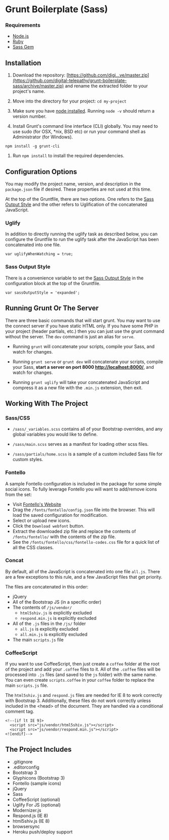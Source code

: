 # Grunt Boilerplate (Sass)

### Requirements
* [Node.js](http://nodejs.org/)
* [Ruby](https://www.ruby-lang.org/)
* [Sass Gem](http://sass-lang.com/install)

## Installation
1. Download the repository: [https://github.com/digi...ve/master.zip](https://github.com/digital-telepathy/grunt-boilerplate-sass/archive/master.zip) and rename the extracted folder to your project's name.

1. Move into the directory for your project: `cd my-project`

1. Make sure you have [node installed](http://nodejs.org/). Running `node -v` should return a version number.

1. Install Grunt's command line interface (CLI) globally. You may need to use sudo (for OSX, *nix, BSD etc) or run your command shell as Administrator (for Windows).
  ```
  npm install -g grunt-cli
  ```

1. Run `npm install` to install the required dependencies.

## Configuration Options
You may modify the project name, version, and description in the `package.json` file if desired. These properties are not used at this time.

At the top of the Gruntfile, there are two options. One refers to the [Sass Output Style](http://sass-lang.com/documentation/file.SASS_REFERENCE.html#output_style) and the other refers to Uglification of the concatenated JavaScript.

### Uglify
In addition to directly running the uglify task as described below, you can configure the Gruntfile to run the uglify task after the JavaScript has been concatenated into one file.
```
var uglifyWhenWatching = true;
```

### Sass Output Style
There is a convenience variable to set the [Sass Output Style](http://sass-lang.com/documentation/file.SASS_REFERENCE.html#output_style) in the configuration block at the top of the Gruntfile.
```
var sassOutputStyle = 'expanded';
```

## Running Grunt Or The Server
There are three basic commands that will start grunt. You may want to use the connect server if you have static HTML only. If you have some PHP in your project (header partials, etc.) then you can just use the grunt command without the server. The `dev` command is just an alias for `serve`.

* Running `grunt` will concatenate your scripts, compile your Sass, and watch for changes.

* Running `grunt serve` or `grunt dev` will concatenate your scripts, compile your Sass, **start a server on port 8000 [http://localhost:8000/](http://localhost:8000/)**, and watch for changes.

* Running `grunt uglify` will take your concatenated JavaScript and compress it as a new file with the `.min.js` extension, then exit.

## Working With The Project

### Sass/CSS
* `/sass/_variables.scss` contains all of your Bootstrap overrides, and any global variables you would like to define.

* `/sass/main.scss` serves as a manifest for loading other scss files.

* `/sass/partials/home.scss` is a sample of a custom included Sass file for custom styles.

### Fontello
A sample Fontello configuration is included in the package for some simple social icons. To fully leverage Fontello you will want to add/remove icons from the set:
* Visit [Fontello's Website](http://fontello.com/)
* Drag the `/fonts/fontello/config.json` file into the browser. This will load the saved configuration for modification.
* Select or upload new icons.
* Click the `Download webfont` button.
* Extract the downloaded zip file and replace the contents of `/fonts/fontello/` with the contents of the zip file.
* See the `/fonts/fontello/css/fontello-codes.css` file for a quick list of all the CSS classes.

### Concat
By default, all of the JavaScript is concatenated into one file `all.js`. There are a few exceptions to this rule, and a few JavaScript files that get priority.

The files are concatenated in this order:

* jQuery
* All of the Bootstrap JS (in a specific order)
* The contents of `/js/vendor/`
  * `html5shiv.js` is explicitly excluded
  * `respond.min.js` is explicitly excluded
* All of the `.js` files in the `/js/` folder
  * `all.js` is explicitly excluded
  * `all.min.js` is explicitly excluded
* The main `scripts.js` file

### CoffeeScript
If you want to use CoffeeScript, then just create a `coffee` folder at the root of the project and add your `.coffee` files to it. All of the `.coffee` files will be processed into `.js` files (and saved to the `js` folder) with the same name. You can even create `scripts.coffee` in your `coffee` folder to replace the main `scripts.js` file.

The `html5shiv.js` and `respond.js` files are needed for IE 8 to work correctly with Bootstrap 3. Additionally, these files do not work correctly unless included in the &lt;head&gt; of the document. They are handled via a conditional comment tag.
```
<!--[if lt IE 9]>
  <script src="js/vendor/html5shiv.js"></script>
  <script src="js/vendor/respond.min.js"></script>
<![endif]-->
```

## The Project Includes

* .gitignore
* .editorconfig
* Bootstrap 3
* Glyphicons (Bootstrap 3)
* Fontello (sample icons)
* jQuery
* Sass
* CoffeeScript (optional)
* Uglify For JS (optional)
* Modernizer.js
* Respond.js (IE 8)
* html5shiv.js (IE 8)
* browsersync
* Heroku push/deploy support

